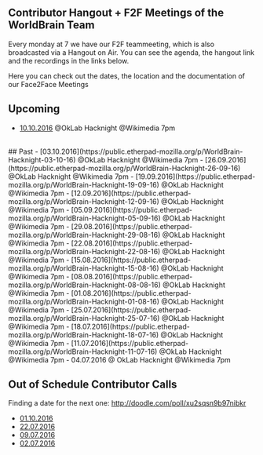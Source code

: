 ## Contributor Hangout + F2F Meetings of the WorldBrain Team

Every monday at 7 we have our F2F teammeeting, which is also broadcasted via a Hangout on Air.
You can see the agenda, the hangout link and the recordings in the links below. 

Here you can check out the dates, the location and the documentation of our Face2Face Meetings
## Upcoming
 - [10.10.2016](https://public.etherpad-mozilla.org/p/WorldBrain-Hacknight-10-10-16) @OkLab Hacknight @Wikimedia 7pm

<br> 
## Past 
 - [03.10.2016](https://public.etherpad-mozilla.org/p/WorldBrain-Hacknight-03-10-16) @OkLab Hacknight @Wikimedia 7pm
 - [26.09.2016](https://public.etherpad-mozilla.org/p/WorldBrain-Hacknight-26-09-16) @OkLab Hacknight @Wikimedia 7pm
 - [19.09.2016](https://public.etherpad-mozilla.org/p/WorldBrain-Hacknight-19-09-16) @OkLab Hacknight @Wikimedia 7pm
 - [12.09.2016](https://public.etherpad-mozilla.org/p/WorldBrain-Hacknight-12-09-16) @OkLab Hacknight @Wikimedia 7pm
 - [05.09.2016](https://public.etherpad-mozilla.org/p/WorldBrain-Hacknight-05-09-16) @OkLab Hacknight @Wikimedia 7pm 
 - [29.08.2016](https://public.etherpad-mozilla.org/p/WorldBrain-Hacknight-29-08-16) @OkLab Hacknight @Wikimedia 7pm 
 - [22.08.2016](https://public.etherpad-mozilla.org/p/WorldBrain-Hacknight-22-08-16) @OkLab Hacknight @Wikimedia 7pm 
 - [15.08.2016](https://public.etherpad-mozilla.org/p/WorldBrain-Hacknight-15-08-16) @OkLab Hacknight @Wikimedia 7pm
 - [08.08.2016](https://public.etherpad-mozilla.org/p/WorldBrain-Hacknight-08-08-16) @OkLab Hacknight @Wikimedia 7pm
 - [01.08.2016](https://public.etherpad-mozilla.org/p/WorldBrain-Hacknight-01-08-16) @OkLab Hacknight @Wikimedia 7pm
 - [25.07.2016](https://public.etherpad-mozilla.org/p/WorldBrain-Hacknight-25-07-16) @OkLab Hacknight @Wikimedia 7pm
 - [18.07.2016](https://public.etherpad-mozilla.org/p/WorldBrain-Hacknight-18-07-16) @OkLab Hacknight @Wikimedia 7pm
 - [11.07.2016](https://public.etherpad-mozilla.org/p/WorldBrain-Hacknight-11-07-16) @OkLab Hacknight @Wikimedia 7pm
 - 04.07.2016 @ OkLab Hacknight @Wikimedia 7pm
 
 
## Out of Schedule Contributor Calls

Finding a date for the next one: http://doodle.com/poll/xu2sqsn9b97nibkr

 - [01.10.2016](https://public.etherpad-mozilla.org/p/WorldBrain_Meeting_29_09_16)
 - [22.07.2016](https://public.etherpad-mozilla.org/p/WorldBrain_Team_Meeting_3) 
 - [09.07.2016](https://public.etherpad-mozilla.org/p/WorldBrain_Team_Meeting_2) 
 - [02.07.2016](https://public.etherpad-mozilla.org/p/WorldBrain_Team_Meeting_1) 
 

